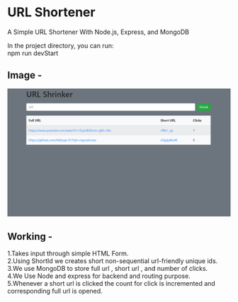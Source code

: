 # URL Shortener <br />
A Simple URL Shortener With Node.js, Express, and MongoDB

In the project directory, you can run:<br />
npm run devStart <br />

## Image - 
![](Pic.PNG)

## Working - <br />
1.Takes input through simple HTML Form.<br />
2.Using ShortId we creates short non-sequential url-friendly unique ids.<br />
3.We use MongoDB to store full url , short url , and number of clicks.<br />
4.We Use Node and express for backend and routing purpose.<br />
5.Whenever a short url is clicked the count for click is incremented and corresponding full url is opened. 
